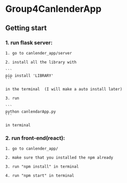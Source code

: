 # Group4CanlenderApp

## Getting start

### 1. run flask server:

    1. go to canlender_app/server
    
    2. install all the library with
    
    ```
    pip install 'LIBRARY'  
    ```
    
    in the terminal  (I will make a auto install later)
    
    3. run 
    
    ```
    python canlendarApp.py
    ```
    
    in terminal

### 2. run front-end(react):

    1. go to canlender_app/
    
    2. make sure that you installed the npm already
    
    3. run "npm install" in terminal
    
    4. run "npm start" in terminal
    
   

